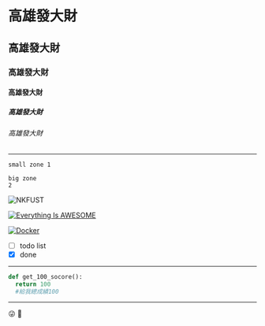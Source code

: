 
# 高雄發大財
## 高雄發大財
### 高雄發大財
#### 高雄發大財
##### 高雄發大財
###### 高雄發大財
---
`
small zone
1
`

```
big zone
2
```

![NKFUST](nkust.png "第一科大")

[![Everything Is AWESOME](https://img.youtube.com/vi/StTqXEQ2l-Y/0.jpg)](https://www.youtube.com/watch?v=StTqXEQ2l-Y "Everything Is AWESOME")

[![Docker](https://img.youtube.com/vi/sSm2dRarhPo/0.jpg)](https://www.youtube.com/watch?v=sSm2dRarhPo "Teating Docker")

- [ ] todo list
- [x] done

---

```py
def get_100_socore():
  return 100
  #給我總成績100
```

---

:stuck_out_tongue_winking_eye:
:pushpin:
